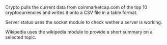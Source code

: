 Crypto pulls the current data from coinmarketcap.com of the top 10 cryptocurrencies and writes it onto a CSV file in a table format.

Server status uses the socket module to check wether a server is working.

Wikipedia uses the wikipedia module to provide a short summary on a selected topic.

